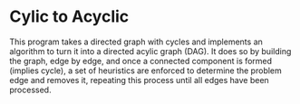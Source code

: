 # Cylic to Acyclic

This program takes a directed graph with cycles and implements an algorithm to turn it into a directed acylic graph (DAG). It does so by building the graph, edge by edge, and once a connected component is formed (implies cycle), a set of heuristics are enforced to determine the problem edge and removes it, repeating this process until all edges have been processed.
